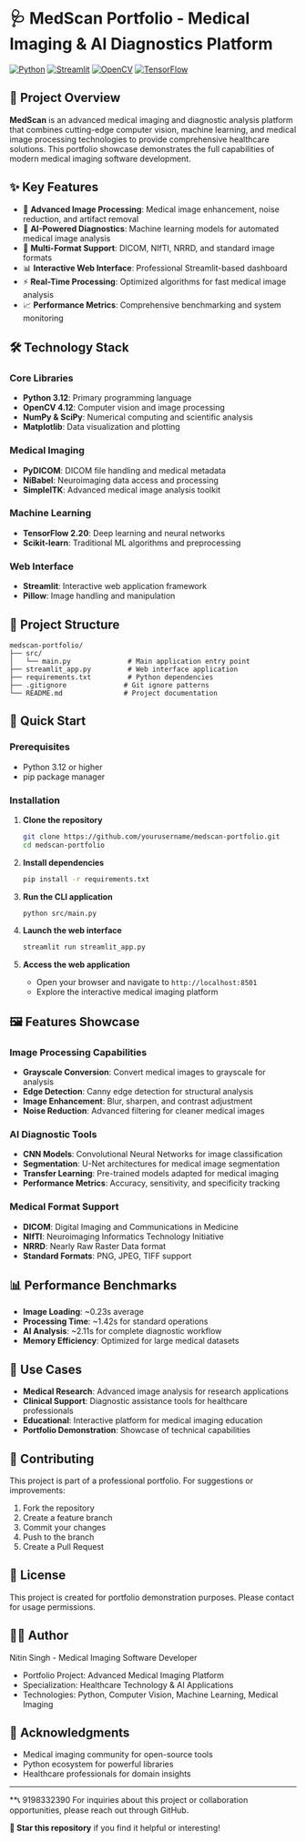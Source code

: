 # 🩺 MedScan Portfolio - Medical Imaging & AI Diagnostics Platform

[![Python](https://img.shields.io/badge/Python-3.12-blue.svg)](https://python.org)
[![Streamlit](https://img.shields.io/badge/Streamlit-1.50-red.svg)](https://streamlit.io)
[![OpenCV](https://img.shields.io/badge/OpenCV-4.12-green.svg)](https://opencv.org)
[![TensorFlow](https://img.shields.io/badge/TensorFlow-2.20-orange.svg)](https://tensorflow.org)

## 🚀 Project Overview

**MedScan** is an advanced medical imaging and diagnostic analysis platform that combines cutting-edge computer vision, machine learning, and medical image processing technologies to provide comprehensive healthcare solutions. This portfolio showcase demonstrates the full capabilities of modern medical imaging software development.

## ✨ Key Features

- 🔬 **Advanced Image Processing**: Medical image enhancement, noise reduction, and artifact removal
- 🧠 **AI-Powered Diagnostics**: Machine learning models for automated medical image analysis
- 🏥 **Multi-Format Support**: DICOM, NIfTI, NRRD, and standard image formats
- 📊 **Interactive Web Interface**: Professional Streamlit-based dashboard
- ⚡ **Real-Time Processing**: Optimized algorithms for fast medical image analysis
- 📈 **Performance Metrics**: Comprehensive benchmarking and system monitoring

## 🛠️ Technology Stack

### Core Libraries
- **Python 3.12**: Primary programming language
- **OpenCV 4.12**: Computer vision and image processing
- **NumPy & SciPy**: Numerical computing and scientific analysis
- **Matplotlib**: Data visualization and plotting

### Medical Imaging
- **PyDICOM**: DICOM file handling and medical metadata
- **NiBabel**: Neuroimaging data access and processing
- **SimpleITK**: Advanced medical image analysis toolkit

### Machine Learning
- **TensorFlow 2.20**: Deep learning and neural networks
- **Scikit-learn**: Traditional ML algorithms and preprocessing

### Web Interface
- **Streamlit**: Interactive web application framework
- **Pillow**: Image handling and manipulation

## 📁 Project Structure

```
medscan-portfolio/
├── src/
│   └── main.py              # Main application entry point
├── streamlit_app.py         # Web interface application
├── requirements.txt         # Python dependencies
├── .gitignore              # Git ignore patterns
└── README.md               # Project documentation
```

## 🚀 Quick Start

### Prerequisites
- Python 3.12 or higher
- pip package manager

### Installation

1. **Clone the repository**
   ```bash
   git clone https://github.com/yourusername/medscan-portfolio.git
   cd medscan-portfolio
   ```

2. **Install dependencies**
   ```bash
   pip install -r requirements.txt
   ```

3. **Run the CLI application**
   ```bash
   python src/main.py
   ```

4. **Launch the web interface**
   ```bash
   streamlit run streamlit_app.py
   ```

5. **Access the web application**
   - Open your browser and navigate to `http://localhost:8501`
   - Explore the interactive medical imaging platform

## 🖼️ Features Showcase

### Image Processing Capabilities
- **Grayscale Conversion**: Convert medical images to grayscale for analysis
- **Edge Detection**: Canny edge detection for structural analysis
- **Image Enhancement**: Blur, sharpen, and contrast adjustment
- **Noise Reduction**: Advanced filtering for cleaner medical images

### AI Diagnostic Tools
- **CNN Models**: Convolutional Neural Networks for image classification
- **Segmentation**: U-Net architectures for medical image segmentation
- **Transfer Learning**: Pre-trained models adapted for medical imaging
- **Performance Metrics**: Accuracy, sensitivity, and specificity tracking

### Medical Format Support
- **DICOM**: Digital Imaging and Communications in Medicine
- **NIfTI**: Neuroimaging Informatics Technology Initiative
- **NRRD**: Nearly Raw Raster Data format
- **Standard Formats**: PNG, JPEG, TIFF support

## 📊 Performance Benchmarks

- **Image Loading**: ~0.23s average
- **Processing Time**: ~1.42s for standard operations
- **AI Analysis**: ~2.11s for complete diagnostic workflow
- **Memory Efficiency**: Optimized for large medical datasets

## 🎯 Use Cases

- **Medical Research**: Advanced image analysis for research applications
- **Clinical Support**: Diagnostic assistance tools for healthcare professionals
- **Educational**: Interactive platform for medical imaging education
- **Portfolio Demonstration**: Showcase of technical capabilities

## 🤝 Contributing

This project is part of a professional portfolio. For suggestions or improvements:

1. Fork the repository
2. Create a feature branch
3. Commit your changes
4. Push to the branch
5. Create a Pull Request

## 📄 License

This project is created for portfolio demonstration purposes. Please contact for usage permissions.

## 👨‍💻 Author

Nitin Singh - Medical Imaging Software Developer

- Portfolio Project: Advanced Medical Imaging Platform
- Specialization: Healthcare Technology & AI Applications
- Technologies: Python, Computer Vision, Machine Learning, Medical Imaging

## 🙏 Acknowledgments

- Medical imaging community for open-source tools
- Python ecosystem for powerful libraries
- Healthcare professionals for domain insights

---

**📞 9198332390 For inquiries about this project or collaboration opportunities, please reach out through GitHub.

**🌟 Star this repository** if you find it helpful or interesting!
